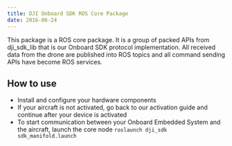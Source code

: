```yaml
---
title: DJI Onboard SDK ROS Core Package 
date: 2016-06-24
---
```


This package is a ROS core package. It is a group of packed APIs from dji_sdk_lib that is our Onboard SDK protocol implementation. All received data from the drone are published into ROS topics and all command sending APIs have become ROS services.

## How to use

  * Install and configure your hardware components
  * If your aircraft is not activated, go back to our activation guide and continue after your device is activated
  * To start communication between your Onboard Embedded System and the aircraft, launch the core node ``roslaunch dji_sdk sdk_manifold.launch``
